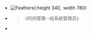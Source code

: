 - ![Feathers](https://logseq.pro/assets/image_1699015469809_0.png){:height 340, :width 780}
- > 《时间管理--给系统管理员》
-